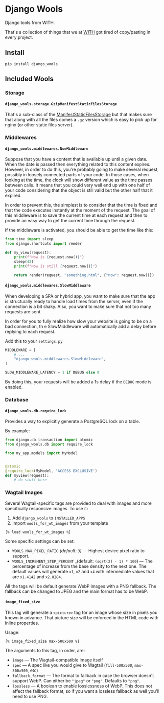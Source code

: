 Django Wools
============

Django tools from WITH.

That's a collection of things that we at [WITH](https://with-madrid.com/) got
tired of copy/pasting in every project.

## Install

```
pip install django_wools
```

## Included Wools

### Storage

#### `django_wools.storage.GzipManifestStaticFilesStorage`

That's a sub-class of the 
[ManifestStaticFilesStorage](https://docs.djangoproject.com/en/3.0/ref/contrib/staticfiles/#manifeststaticfilesstorage)
but that makes sure that along with all the files comes a `.gz` version which
is easy to pick up for nginx (or other static files server).

### Middlewares

#### `django_wools.middlewares.NowMiddleware`

Suppose that you have a content that is available up until a given date. When
the date is passed then everything related to this content expires. However,
in order to do this, you're probably going to make several request, possibly in
loosely connected parts of your code. In those cases, when looking at the time,
the clock will show different value as the time passes between calls. It means
that you could very well end up with one half of your code considering that the
object is still valid but the other half that it expired.

In order to prevent this, the simplest is to consider that the time is fixed
and that the code executes instantly at the moment of the request. The goal
of this middleware is to save the current time at each request and then to
provide an easy way to get the current time through the request.

If the middleware is activated, you should be able to get the time like this:

```python
from time import sleep
from django.shortcuts import render

def my_view(request):
    print(f"Now is {request.now()}")
    sleep(42)
    print(f"Now is still {request.now()}")

    return render(request, "something.html", {"now": request.now()})
```

#### `django_wools.middlewares.SlowMiddleware`

When developing a SPA or hybrid app, you want to make sure that the app is
structurally ready to handle load times from the server, even if the connection
is a bit shaky. Also, you want to make sure that not too many requests are
sent.

In order for you to fully realize how slow your website is going to be on a bad
connection, th e SlowMiddleware will automatically add a delay before replying
to each request.

Add this to your `settings.py`

```python
MIDDLEWARE = [
    # ...
    "django_wools.middlewares.SlowMiddleware",
]

SLOW_MIDDLEWARE_LATENCY = 1 if DEBUG else 0
```

By doing this, your requests will be added a 1s delay if the `DEBUG` mode is
enabled.

### Database

#### `django_wools.db.require_lock`

Provides a way to explicitly generate a PostgreSQL lock on a table.

By example:

```python
from django.db.transaction import atomic
from django_wools.db import require_lock

from my_app.models import MyModel


@atomic
@require_lock(MyModel, 'ACCESS EXCLUSIVE')
def myview(request):
    # do stuff here
```

### Wagtail Images

Several Wagtail-specific tags are provided to deal with images and more
specifically responsive images. To use it:

1. Add `django_wools` to `INSTALLED_APPS`
2. Import `wools_for_wt_images` from your template

```
{% load wools_for_wt_images %}
```

Some specific settings can be set:

- `WOOLS_MAX_PIXEL_RATIO` _(default: `3`)_ &mdash; Highest device pixel ratio
  to support.
- `WOOLS_INCREMENT_STEP_PERCENT` _(default: `(sqrt(2) - 1) * 100`) &mdash; The
  percentage of increase from the base density to the next one. The default
  values will generate `x1`, `x2` and `x4` with intermediate values that are
  `x1.4142` and `x2.8284`.

All the tags will be default generate WebP images with a PNG fallback. The
fallback can be changed to JPEG and the main format has to be WebP.

#### `image_fixed_size`

This tag will generate a `<picture>` tag for an image whose size in pixels you
known in advance. That picture size will be enforced in the HTML code with
inline properties.

Usage:

```
{% image_fixed_size max-500x500 %}
```

The arguments to this tag, in order, are:

- `image` &mdash; The Wagtail-compatible image itself
- `spec` &mdash; A spec like you would give to Wagtail (`fill-500x500`,
   `max-500x500`, etc)
- `fallback_format` &mdash; The format to fallback in case the browser doesn't
  support WebP. Can either be `"jpeg"` or `"png"`. Defaults to `"png"`.
- `lossless` &mdash; A boolean to enable losslessness of WebP. This does not
  affect the fallback format, so if you want a lossless fallback as well you'll
  need to use PNG.
